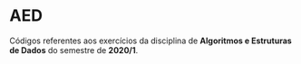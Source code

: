 # AED
Códigos referentes aos exercícios da disciplina de **Algoritmos e Estruturas de Dados** do semestre de **2020/1**.
